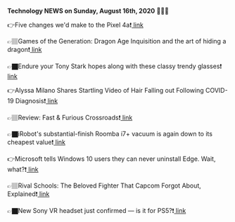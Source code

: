<b>Technology NEWS on Sunday, August 16th, 2020</b> 📡📡📡 

👉Five changes we'd make to the Pixel 4a❗️<a href='https://techblock.club/?p=6631'> link</a>

👉🏽Games of the Generation: Dragon Age Inquisition and the art of hiding a dragon❗️<a href='https://techblock.club/?p=6633'> link</a>

👉🏿Endure your Tony Stark hopes along with these classy trendy glasses❗️<a href='https://techblock.club/?p=6635'> link</a>

👉Alyssa Milano Shares Startling Video of Hair Falling out Following COVID-19 Diagnosis❗️<a href='https://techblock.club/?p=6637'> link</a>

👉🏽Review: Fast & Furious Crossroads❗️<a href='https://techblock.club/?p=6639'> link</a>

👉🏿iRobot's substantial-finish Roomba i7+ vacuum is again down to its cheapest value❗️<a href='https://techblock.club/?p=6641'> link</a>

👉Microsoft tells Windows 10 users they can never uninstall Edge. Wait, what?❗️<a href='https://techblock.club/?p=6643'> link</a>

👉🏽Rival Schools: The Beloved Fighter That Capcom Forgot About, Explained❗️<a href='https://techblock.club/?p=6645'> link</a>

👉🏿New Sony VR headset just confirmed — is it for PS5?❗️<a href='https://techblock.club/?p=6647'> link</a>

